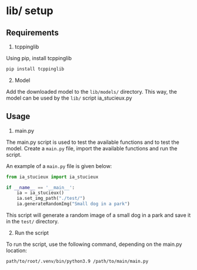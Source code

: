 # lib/ setup 
## Requirements

1. tcppinglib

Using pip, install tcppinglib
```bash
pip install tcppinglib
```

2. Model

Add the downloaded model to the `lib/models/` directory. This way, the model can be used by the `lib/` script ia_stucieux.py


## Usage
1. main.py

The main.py script is used to test the available functions and to test the model. Create a `main.py` file, import the available functions and run the script.

An example of a `main.py` file is given below:

```python
from ia_stucieux import ia_stucieux

if __name__ == '__main__':
    ia = ia_stucieux()
    ia.set_img_path("./test/")
    ia.generateRandomImg("Small dog in a park")
```

This script will generate a random image of a small dog in a park and save it in the `test/` directory.

2. Run the script

To run the script, use the following command, depending on the main.py location:

```bash
path/to/root/.venv/bin/python3.9 /path/to/main/main.py
```